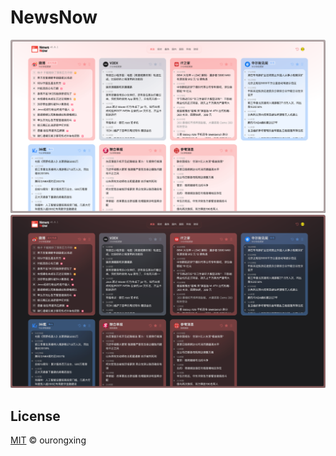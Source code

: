 # NewsNow

![](screenshots/preview.light.png#gh-light-mode-only)
![](screenshots/preview.dark.png#gh-dark-mode-only)

## License

[MIT](./LICENSE) © ourongxing
